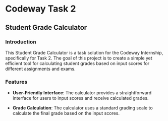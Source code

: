 
# Codeway Task 2

## Student Grade Calculator

### Introduction

This Student Grade Calculator is a task solution for the Codeway Internship, specifically for Task 2. The goal of this project is to create a simple yet efficient tool for calculating student grades based on input scores for different assignments and exams.

### Features

- **User-Friendly Interface**: The calculator provides a straightforward interface for users to input scores and receive calculated grades.
  
- **Grade Calculation**: The calculator uses a standard grading scale to calculate the final grade based on the input scores.
